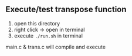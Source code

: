 ## Execute/test transpose function
1. open this directory
2. right click -> open in terminal
2. execute `./run.sh` in terminal

main.c & trans.c will compile and execute
